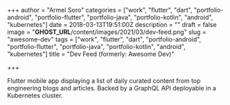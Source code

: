 +++
author = "Armel Soro"
categories = ["work", "flutter", "dart", "portfolio-android", "portfolio-flutter", "portfolio-java", "portfolio-kotlin", "android", "kubernetes"]
date = 2018-03-13T19:51:00Z
description = ""
draft = false
image = "__GHOST_URL__/content/images/2021/03/dev-feed.png"
slug = "awesome-dev"
tags = ["work", "flutter", "dart", "portfolio-android", "portfolio-flutter", "portfolio-java", "portfolio-kotlin", "android", "kubernetes"]
title = "Dev Feed (formerly: Awesome Dev)"

+++


Flutter mobile app displaying a list of daily curated content from top engineering blogs and articles. Backed by a GraphQL API deployable in a Kubernetes cluster.

